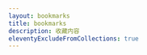 ```yaml
---
layout: bookmarks
title: bookmarks
description: 收藏内容
eleventyExcludeFromCollections: true
---
```





